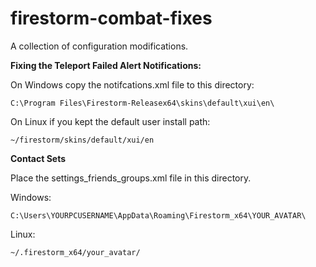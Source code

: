 # firestorm-combat-fixes
A collection of configuration modifications.

**Fixing the Teleport Failed Alert Notifications:**

On Windows copy the notifcations.xml file to this directory:

`C:\Program Files\Firestorm-Releasex64\skins\default\xui\en\`

On Linux if you kept the default user install path:

`~/firestorm/skins/default/xui/en`


**Contact Sets**

Place the settings_friends_groups.xml file in this directory.


Windows:

`C:\Users\YOURPCUSERNAME\AppData\Roaming\Firestorm_x64\YOUR_AVATAR\`

Linux:

`~/.firestorm_x64/your_avatar/`

